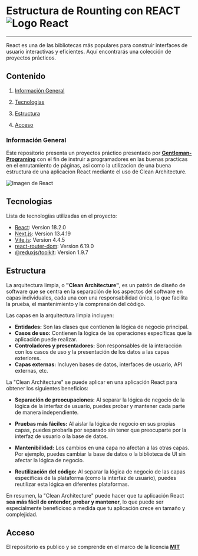# Estructura de Rounting con REACT ![Logo React](https://api.iconify.design/logos:react.svg)

***
React es una de las bibliotecas más populares para construir interfaces de usuario interactivas y eficientes. Aquí encontrarás una colección de proyectos prácticos.

## Contenido

1. [Información General](#información-general)

2. [Tecnologias](#tecnologias)

3. [Estructura](#estructura)

4. [Acceso](#acceso)

### Información General

Este repositorio presenta un proyectos práctico presentado por [**Gentleman-Programing**](https://www.twitch.tv/gentleman_programming) con el fin de instruir a programadores en las buenas practicas en el enrutamiento de páginas, asi como la utilizacion de una buena estructura de una aplicacion React mediante el uso de Clean Architecture.

![Imagen de React](https://upload.wikimedia.org/wikipedia/commons/1/18/React_Native_Logo.png)

## Tecnologias

Lista de tecnologías utilizadas en el proyecto:

* [React](https://es.react.dev/): Version 18.2.0
* [Next.js](https://nextjs.org/): Version 13.4.19
* [Vite.js](https://vitejs.dev/): Version 4.4.5
* [react-router-dom](https://reactrouter.com/en/main): Version 6.19.0
* [@reduxjs/toolkit](https://redux-toolkit.js.org/): Version 1.9.7

## Estructura

La arquitectura limpia, o **"Clean Architecture"**, es un patrón de diseño de software que se centra en la separación de los aspectos del software en capas individuales, cada una con una responsabilidad única, lo que facilita la prueba, el mantenimiento y la comprensión del código.

Las capas en la arquitectura limpia incluyen:

* **Entidades:** Son las clases que contienen la lógica de negocio principal.
* **Casos de uso:** Contienen la lógica de las operaciones específicas que la aplicación puede realizar.
* **Controladores y presentadores:** Son responsables de la interacción con los casos de uso y la presentación de los datos a las capas exteriores.
* **Capas externas:** Incluyen bases de datos, interfaces de usuario, API externas, etc.

La "Clean Architecture" se puede aplicar en una aplicación React para obtener los siguientes beneficios:

* **Separación de preocupaciones:** Al separar la lógica de negocio de la lógica de la interfaz de usuario, puedes probar y mantener cada parte de manera independiente.

* **Pruebas más fáciles:** Al aislar la lógica de negocio en sus propias capas, puedes probarla por separado sin tener que preocuparte por la interfaz de usuario o la base de datos.

* **Mantenibilidad:** Los cambios en una capa no afectan a las otras capas. Por ejemplo, puedes cambiar la base de datos o la biblioteca de UI sin afectar la lógica de negocio.

* **Reutilización del código:** Al separar la lógica de negocio de las capas específicas de la plataforma (como la interfaz de usuario), puedes reutilizar esta lógica en diferentes plataformas.

En resumen, la "Clean Architecture" puede hacer que tu aplicación React **sea más fácil de entender, probar y mantener**, lo que puede ser especialmente beneficioso a medida que tu aplicación crece en tamaño y complejidad.

## Acceso

El repositorio es publico y se comprende en el marco de la licencia [**MIT**](dadsad)

